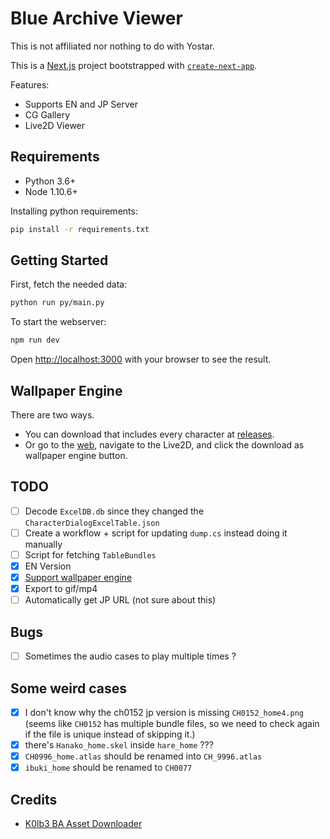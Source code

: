 # Blue Archive Viewer

This is not affiliated nor nothing to do with Yostar.

This is a [Next.js](https://nextjs.org/) project bootstrapped with [`create-next-app`](https://github.com/vercel/next.js/tree/canary/packages/create-next-app).

Features:

- Supports EN and JP Server
- CG Gallery
- Live2D Viewer

## Requirements

- Python 3.6+
- Node 1.10.6+

Installing python requirements:

```bash
pip install -r requirements.txt
```

## Getting Started

First, fetch the needed data:

```bash
python run py/main.py
```

To start the webserver:

```bash
npm run dev
```

Open [http://localhost:3000](http://localhost:3000) with your browser to see the result.

## Wallpaper Engine
There are two ways.
- You can download that includes every character at [releases](https://github.com/respectZ/blue-archive-viewer/releases).
- Or go to the [web](http://ba.svdex.moe/), navigate to the Live2D, and click the download as wallpaper engine button.

## TODO
- [ ] Decode `ExcelDB.db` since they changed the `CharacterDialogExcelTable.json`
- [ ] Create a workflow + script for updating `dump.cs` instead doing it manually
- [ ] Script for fetching `TableBundles`
- [x] EN Version
- [X] [Support wallpaper engine](https://github.com/respectZ/blue-archive-viewer/releases)
- [x] Export to gif/mp4
- [ ] Automatically get JP URL (not sure about this)

## Bugs
- [ ] Sometimes the audio cases to play multiple times ?

## Some weird cases
- [x] I don't know why the ch0152 jp version is missing `CH0152_home4.png` (seems like `CH0152` has multiple bundle files, so we need to check again if the file is unique instead of skipping it.)
- [x] there's `Hanako_home.skel` inside `hare_home` ???
- [x] `CH0996_home.atlas` should be renamed into `CH_9996.atlas`
- [x] `ibuki_home` should be renamed to `CH0077`

## Credits

- [K0lb3 BA Asset Downloader](https://github.com/K0lb3/Blue-Archive---Asset-Downloader)
